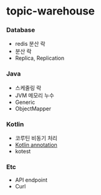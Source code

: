 # topic-warehouse

### Database
- redis 분산 락
- 분산 락
- Replica, Replication

### Java
- 스케줄링 락
- JVM 메모리 누수
- Generic
- ObjectMapper

### Kotlin
- 코루틴 비동기 처리
- [Kotlin annotation](https://kotlinlang.org/docs/annotations.html#annotation-use-site-targets)
- kotest

### Etc
- API endpoint
- Curl
